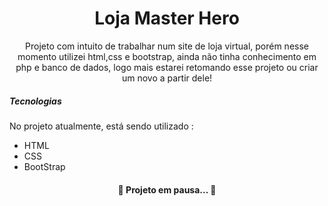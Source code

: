 <!-- nome do projeto -->
<h1 align="center"> Loja Master Hero </h1>

<!-- descrição do projeto -->
<p align="center"> Projeto com intuito de trabalhar num site de loja virtual, porém
nesse momento utilizei html,css e bootstrap, ainda não tinha conhecimento em php e banco de dados,
logo mais estarei retomando esse projeto ou criar um novo a partir dele!</p>


<!-- sobre as tecnologias -->
<h5 align="left">Tecnologias</h5>
<p id="tecnologias"  align="left">No projeto atualmente, está sendo utilizado :
<ul>
<li>HTML</li>
<li>CSS</li>
<li>BootStrap</li>
</ul>

</p>

<h4 align="center">
        🚧   Projeto em pausa...  🚧
</h4>

